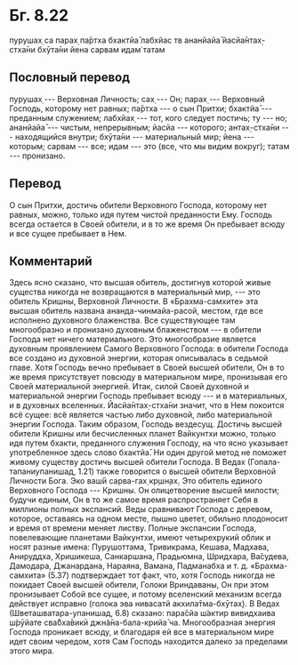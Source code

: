 # Бг. 8.22
пурушах̣ са парах̣ па̄ртха
бхактйа̄ лабхйас тв ананйайа̄
йасйа̄нтах̣-стха̄ни бхӯта̄ни
йена сарвам идам̇ татам
## Пословный перевод

пурушах̣ --- Верховная Личность; сах̣ --- Он; парах̣ --- Верховный Господь,
которому нет равных; па̄ртха --- о сын Притхи; бхактйа̄ --- преданным
служением; лабхйах̣ --- тот, кого следует постичь; ту --- но; ананйайа̄
--- чистым, непрерывным; йасйа --- которого; антах̣-стха̄ни ---
находящийся внутри; бхӯта̄ни --- материальный мир; йена --- которым;
сарвам --- все; идам --- это (все, что мы видим вокруг); татам ---
пронизано.

## Перевод

О сын Притхи, достичь обители Верховного Господа, которому нет равных,
можно, только идя путем чистой преданности Ему. Господь всегда остается
в Своей обители, и в то же время Он пребывает всюду и все сущее
пребывает в Нем.

## Комментарий

Здесь ясно сказано, что высшая обитель, достигнув которой живые существа
никогда не возвращаются в материальный мир, --- это обитель Кришны,
Верховной Личности. В «Брахма-самхите» эта высшая обитель названа
ананда-чинмайа-расой, местом, где все исполнено духовного блаженства.
Все существующее там многообразно и пронизано духовным блаженством --- в
обители Господа нет ничего материального. Это многообразие является
духовным проявлением Самого Верховного Господа: в обители Господа все
создано из духовной энергии, которая описывалась в седьмой главе. Хотя
Господь вечно пребывает в Своей высшей обители, Он в то же время
присутствует повсюду в материальном мире, пронизывая его Своей
материальной энергией. Итак, силой Своей духовной и материальной энергии
Господь пребывает всюду --- и в материальных, и в духовных вселенных.
Йасйа̄нтах̣-стха̄ни значит, что в Нем покоится всё сущее: всё является
частью либо духовной, либо материальной энергии Господа. Таким образом,
Господь вездесущ. Достичь высшей обители Кришны или бесчисленных планет
Вайкунтхи можно, только идя путем бхакти, преданного служения Господу,
на что ясно указывает употребленное здесь слово бхактйа̄. Ни один другой
метод не поможет живому существу достичь высшей обители Господа. В Ведах
(Гопала-тапаниупанишад, 1.21) также говорится о высшей обители Верховной
Личности Бога. Эко ваш́ӣ сарва-гах̣ кр̣шн̣ах̣. Это обитель единого Верховного
Господа --- Кришны. Он олицетворение высшей милости; будучи единым, Он в
то же самое время распространяет Себя в миллионы полных экспансий. Веды
сравнивают Господа с деревом, которое, оставаясь на одном месте, пышно
цветет, обильно плодоносит и время от времени меняет листву. Полные
экспансии Господа, повелевающие планетами Вайкунтхи, имеют четырехрукий
облик и носят разные имена: Пурушоттама, Тривикрама, Кешава, Мадхава,
Анируддха, Хришикеша, Санкаршана, Прадьюмна, Шридхара, Ва̄судева,
Дамодара, Джанардана, Нараяна, Вамана, Падманабха и т. д.
«Брахма-самхита» (5.37) подтверждает тот факт, что, хотя Господь никогда
не покидает Своей высшей обители, Голоки Вриндаваны, Он при этом
пронизывает Собой все сущее, и потому вселенский механизм всегда
действует исправно (голока эва нивасатй акхила̄тма-бхӯтах̣). В Ведах
(Шветашватара-упанишад, 6.8) сказано: пара̄сйа ш́актир вивидхаива ш́рӯйате
сва̄бха̄викӣ джн̃а̄на-бала-крийа̄ ча. Многообразная энергия Господа проникает
всюду, и благодаря ей все в материальном мире идет своим чередом, хотя
Сам Господь находится далеко за пределами этого мира.
